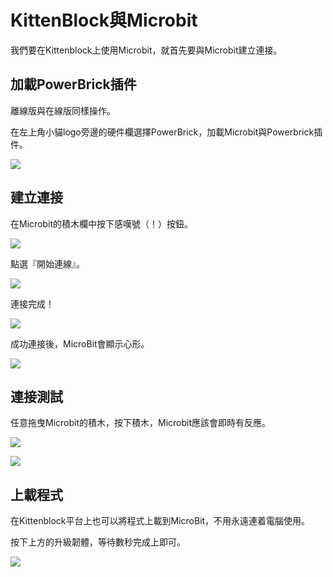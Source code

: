 # KittenBlock與Microbit

我們要在Kittenblock上使用Microbit，就首先要與Microbit建立連接。

## 加載PowerBrick插件

離線版與在線版同樣操作。

在左上角小貓logo旁邊的硬件欄選擇PowerBrick，加載Microbit與Powerbrick插件。

![](./kbimages/addextension.png)

## 建立連接

在Microbit的積木欄中按下感嘆號（！）按鈕。

![](./kbimages/kbmbcon.png)

點選『開始連線』。

![](./kbimages/kbmbcon1.png)

連接完成！

![](./kbimages/kbmbcon2.png)

成功連接後，MicroBit會顯示心形。

![](./kbimages/03_08.png)

## 連接測試

任意拖曳Microbit的積木，按下積木，Microbit應該會即時有反應。

![](./kbimages/03_09.png)

![](./kbimages/03_12.png)

## 上載程式

在Kittenblock平台上也可以將程式上載到MicroBit，不用永遠連着電腦使用。

按下上方的升級韌體，等待數秒完成上即可。

![](./kbimages/upload.png)